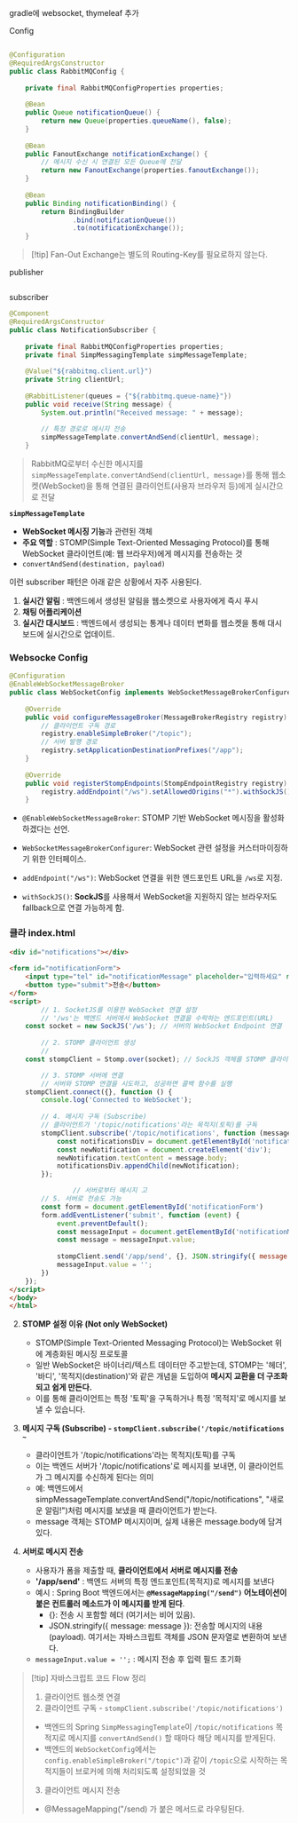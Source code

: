 

gradle에 websocket, thymeleaf 추가 


Config 
```java 

@Configuration  
@RequiredArgsConstructor  
public class RabbitMQConfig {  
  
    private final RabbitMQConfigProperties properties;  
  
    @Bean  
    public Queue notificationQueue() {  
        return new Queue(properties.queueName(), false);  
    }  
  
    @Bean  
    public FanoutExchange notificationExchange() {  
        // 메시지 수신 시 연결된 모든 Queue에 전달  
        return new FanoutExchange(properties.fanoutExchange());  
    }  
  
    @Bean  
    public Binding notificationBinding() {  
        return BindingBuilder  
                .bind(notificationQueue())  
                .to(notificationExchange());  
    }
```

>[!tip] Fan-Out Exchange는 별도의 Routing-Key를 필요로하지 않는다.

publisher 
```java 

```

subscriber
```java
@Component  
@RequiredArgsConstructor  
public class NotificationSubscriber {  
  
    private final RabbitMQConfigProperties properties;  
    private final SimpMessagingTemplate simpMessageTemplate;  
  
    @Value("${rabbitmq.client.url}")  
    private String clientUrl;  
  
    @RabbitListener(queues = {"${rabbitmq.queue-name}"})  
    public void receive(String message) {  
        System.out.println("Received message: " + message);  
  
        // 특정 경로로 메시지 전송  
        simpMessageTemplate.convertAndSend(clientUrl, message);  
    }
```

> RabbitMQ로부터 수신한 메시지를 `simpMessageTemplate.convertAndSend(clientUrl, message)`를 통해 웹소켓(WebSocket)을 통해 연결된 클라이언트(사용자 브라우저 등)에게 실시간으로 전달

**`simpMessageTemplate`**
- **WebSocket 메시징 기능**과 관련된 객체
- **주요 역할** : STOMP(Simple Text-Oriented Messaging Protocol)를 통해 WebSocket 클라이언트(예: 웹 브라우저)에게 메시지를 전송하는 것
- `convertAndSend(destination, payload)`

이런 subscriber 패턴은 아래 같은 상황에서 자주 사용된다.
1. **실시간 알림** : 백엔드에서 생성된 알림을 웹소켓으로 사용자에게 즉시 푸시 
2. **채팅 어플리케이션** 
3. **실시간 대시보드** : 백엔드에서 생성되는 통계나 데이터 변화를 웹소켓을 통해 대시보드에 실시간으로 업데이트.




### Websocke Config 

```java
@Configuration  
@EnableWebSocketMessageBroker  
public class WebSocketConfig implements WebSocketMessageBrokerConfigurer {  
  
    @Override  
    public void configureMessageBroker(MessageBrokerRegistry registry) {  
        // 클라이언트 구독 경로  
        registry.enableSimpleBroker("/topic");  
        // 서버 발행 경로  
        registry.setApplicationDestinationPrefixes("/app");  
    }  
  
    @Override  
    public void registerStompEndpoints(StompEndpointRegistry registry) {  
        registry.addEndpoint("/ws").setAllowedOrigins("*").withSockJS();  
    }
```
- `@EnableWebSocketMessageBroker`: STOMP 기반 WebSocket 메시징을 활성화하겠다는 선언.
- `WebSocketMessageBrokerConfigurer`: WebSocket 관련 설정을 커스터마이징하기 위한 인터페이스.


- `addEndpoint("/ws")`: WebSocket 연결을 위한 엔드포인트 URL을 `/ws`로 지정.
- `withSockJS()`: **SockJS**를 사용해서 WebSocket을 지원하지 않는 브라우저도 fallback으로 연결 가능하게 함.


### 클라 index.html

```html
<div id="notifications"></div>  
  
<form id="notificationForm">  
    <input type="tel" id="notificationMessage" placeholder="입력하세요" required>  
    <button type="submit">전송</button>  
</form>  
<script>  
		// 1. SocketJS를 이용한 WebSocket 연결 설정
		// '/ws'는 백엔드 서버에서 WebSocket 연결을 수락하는 엔드포인트(URL)
    const socket = new SockJS('/ws'); // 서버의 WebSocket Endpoint 연결  
    
		// 2. STOMP 클라이언트 생성 
		// 
    const stompClient = Stomp.over(socket); // SockJS 객체를 STOMP 클라이언트로 wrapping

		// 3. STOMP 서버에 연결 
		// 서버와 STOMP 연결을 시도하고, 성공하면 콜백 함수를 실행
    stompClient.connect({}, function () {  
        console.log('Connected to WebSocket');  
        
        // 4. 메시지 구독 (Subscribe)
        // 클라이언트가 '/topic/notifications'라는 목적지(토픽)를 구독
        stompClient.subscribe('/topic/notifications', function (message) {  
            const notificationsDiv = document.getElementById('notifications');  
            const newNotification = document.createElement('div');  
            newNotification.textContent = message.body;  
            notificationsDiv.appendChild(newNotification);  
        });  

				// 서버로부터 메시지 고
        // 5. 서버로 전송도 가능  
        const form = document.getElementById('notificationForm')  
        form.addEventListener('submit', function (event) {  
            event.preventDefault();  
            const messageInput = document.getElementById('notificationMessage');  
            const message = messageInput.value;  
  
            stompClient.send('/app/send', {}, JSON.stringify({ message: message }));  
            messageInput.value = '';  
        })  
    });  
</script>  
</body>  
</html>
```

2. **STOMP 설정 이유  (Not only WebSocket)**
	- STOMP(Simple Text-Oriented Messaging Protocol)는 WebSocket 위에 계층화된 메시징 프로토콜
	- 일반 WebSocket은 바이너리/텍스트 데이터만 주고받는데, STOMP는 '헤더', '바디', '목적지(destination)'와 같은 개념을 도입하여 **메시지 교환을 더 구조화되고 쉽게 만든다.**
	- 이를 통해 클라이언트는 특정 '토픽'을 구독하거나 특정 '목적지'로 메시지를 보낼 수 있습니다.

4. **메시지 구독 (Subscribe) - `stompClient.subscribe('/topic/notifications ~`**
	- 클라이언트가 '/topic/notifications'라는 목적지(토픽)를 구독
	- 이는 백엔드 서버가 '/topic/notifications'로 메시지를 보내면, 이 클라이언트가 그 메시지를 수신하게 된다는 의미
	- 예: 백엔드에서 simpMessageTemplate.convertAndSend("/topic/notifications", "새로운 알림!")처럼 메시지를 보냈을 때 클라이언트가 받는다.
	- message 객체는 STOMP 메시지이며, 실제 내용은 message.body에 담겨 있다.
	  
5. **서버로 메시지 전송** 
	- 사용자가 폼을 제출할 때, **클라이언트에서 서버로 메시지를 전송**
	- **'/app/send'** : 백엔드 서버의 특정 엔드포인트(목적지)로 메시지를 보낸다
	- 예시 : Spring Boot 백엔드에서는 **`@MessageMapping("/send")` 어노테이션이 붙은 컨트롤러 메소드가 이 메시지를 받게 된다**.
		- {}: 전송 시 포함할 헤더 (여기서는 비어 있음). 
		- JSON.stringify({ message: message }): 전송할 메시지의 내용(payload). 여기서는 자바스크립트 객체를 JSON 문자열로 변환하여 보낸다. 
	- `messageInput.value = '';` : 메시지 전송 후 입력 필드 초기화 


>[!tip] 자바스크립트 코드 Flow 정리 
>1. 클라이언트 웹소켓 연결 
>2. 클라이언트 구독 - `stompClient.subscribe('/topic/notifications')`
>	- 백엔드의 Spring `SimpMessagingTemplate`이 `/topic/notifications` 목적지로 메시지를 `convertAndSend()` 할 때마다 해당 메시지를 받게된다.
>	- 백엔드의 `WebSocketConfig`에서는 `config.enableSimpleBroker("/topic")`과 같이 `/topic`으로 시작하는 목적지들이 브로커에 의해 처리되도록 설정되었을 것
>   
>3. 클라이언트 메시지 전송 
>	- @MessageMapping("/send) 가 붙은 메서드로 라우팅된다.


